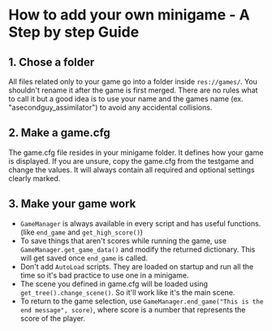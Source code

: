# How to add your own minigame - A Step by step Guide

## 1. Chose a folder
All files related only to your game go into a folder inside `res://games/`. You shouldn't rename it after the game is first merged. 
There are no rules what to call it but a good idea is to use your name and the games name (ex. "asecondguy_assimilator") to avoid any accidental collisions.

## 2. Make a game.cfg
The game.cfg file resides in your minigame folder. It defines how your game is displayed. 
If you are unsure, copy the game.cfg from the testgame and change the values.
It will always contain all required and optional settings clearly marked.

## 3. Make your game work
* `GameManager` is always available in every script and has useful functions. (like `end_game` and `get_high_score()`)
* To save things that aren't scores while running the game, use `GameManager.get_game_data()` and modify the returned dictionary. This will get saved once `end_game` is called.
* Don't add `AutoLoad` scripts. They are loaded on startup and run all the time so it's bad practice to use one in a minigame.
* The scene you defined in game.cfg will be loaded using `get_tree().change_scene()`. So it'll work like it's the main scene.
* To return to the game selection, use `GameManager.end_game("This is the end message", score)`, where score is a number that represents the score of the player.

